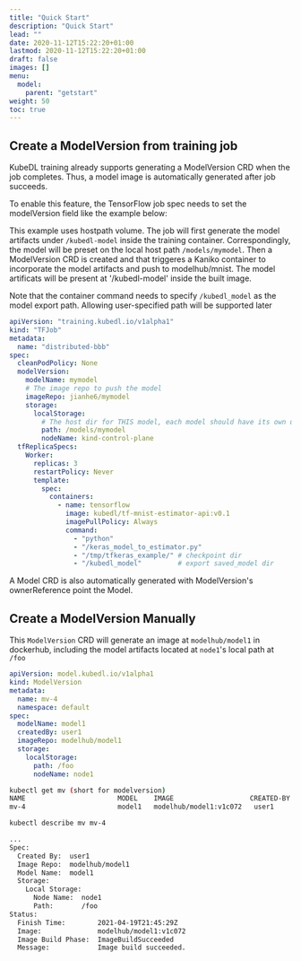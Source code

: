 ```yaml
---
title: "Quick Start"
description: "Quick Start"
lead: ""
date: 2020-11-12T15:22:20+01:00
lastmod: 2020-11-12T15:22:20+01:00
draft: false
images: []
menu:
  model:
    parent: "getstart"
weight: 50
toc: true
---
```


## Create a ModelVersion from training job

KubeDL training already supports generating a ModelVersion CRD when the job completes. Thus, a model image is
automatically generated after job succeeds.

To enable this feature, the TensorFlow job spec needs to set the modelVersion field like the example below:

This example uses hostpath volume. The job will first generate the model artifacts under `/kubedl-model` inside the training
container. Correspondingly, the model will be preset on the local host path `/models/mymodel`.
Then a ModelVersion CRD is created and that triggeres a Kaniko container to incorporate the model artifacts and push to modelhub/mnist.
The model artificats will be present at '/kubedl-model' inside the built image.

Note that the container command needs to specify `/kubedl_model` as the model export path. Allowing user-specified path will be supported later

```YAML
apiVersion: "training.kubedl.io/v1alpha1"
kind: "TFJob"
metadata:
  name: "distributed-bbb"
spec:
  cleanPodPolicy: None
  modelVersion:
    modelName: mymodel
    # The image repo to push the model
    imageRepo: jianhe6/mymodel
    storage:
      localStorage:
        # The host dir for THIS model, each model should have its own unique parent folder, in this case, 'mymodel'
        path: /models/mymodel
        nodeName: kind-control-plane
  tfReplicaSpecs:
    Worker:
      replicas: 3
      restartPolicy: Never
      template:
        spec:
          containers:
            - name: tensorflow
              image: kubedl/tf-mnist-estimator-api:v0.1
              imagePullPolicy: Always
              command:
                - "python"
                - "/keras_model_to_estimator.py"
                - "/tmp/tfkeras_example/" # checkpoint dir
                - "/kubedl_model"         # export saved_model dir
```

A Model CRD is also automatically generated with ModelVersion's ownerReference point the Model.

## Create a ModelVersion Manually

This `ModelVersion` CRD will generate an image at `modelhub/model1` in dockerhub, including the model artifacts located at `node1`'s local path at `/foo`

```YAML
apiVersion: model.kubedl.io/v1alpha1
kind: ModelVersion
metadata:
  name: mv-4
  namespace: default
spec:
  modelName: model1
  createdBy: user1
  imageRepo: modelhub/model1
  storage:
    localStorage:
      path: /foo
      nodeName: node1
```

```bash
kubectl get mv (short for modelversion)
NAME                       MODEL    IMAGE                   CREATED-BY   FINISH-TIME
mv-4                       model1   modelhub/model1:v1c072   user1        2021-04-19T21:45:29Z
```

```bash
kubectl describe mv mv-4

...
Spec:
  Created By:  user1
  Image Repo:  modelhub/model1
  Model Name:  model1
  Storage:
    Local Storage:
      Node Name:  node1
      Path:       /foo
Status:
  Finish Time:        2021-04-19T21:45:29Z
  Image:              modelhub/model1:v1c072
  Image Build Phase:  ImageBuildSucceeded
  Message:            Image build succeeded.
```
